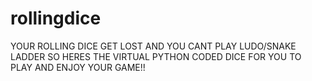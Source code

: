 # rollingdice
YOUR ROLLING DICE GET LOST AND YOU CANT PLAY LUDO/SNAKE LADDER SO HERES THE VIRTUAL PYTHON CODED DICE FOR YOU TO PLAY AND ENJOY YOUR GAME!! 

